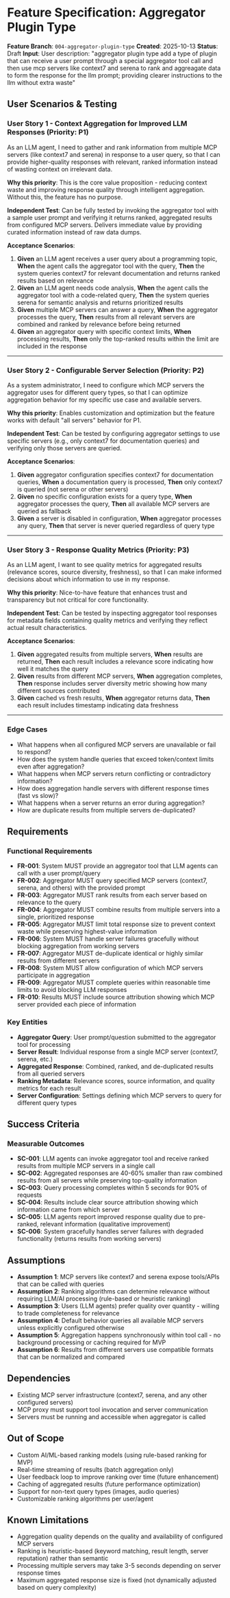 # Feature Specification: Aggregator Plugin Type

**Feature Branch**: `004-aggregator-plugin-type`
**Created**: 2025-10-13
**Status**: Draft
**Input**: User description: "aggregator plugin type add a type of plugin that can receive a user prompt through a special aggregator tool call and then use mcp servers like context7 and serena to rank and aggreagate data to form the response for the llm prompt; providing clearer instructions to the llm without extra waste"

## User Scenarios & Testing

### User Story 1 - Context Aggregation for Improved LLM Responses (Priority: P1)

As an LLM agent, I need to gather and rank information from multiple MCP servers (like context7 and serena) in response to a user query, so that I can provide higher-quality responses with relevant, ranked information instead of wasting context on irrelevant data.

**Why this priority**: This is the core value proposition - reducing context waste and improving response quality through intelligent aggregation. Without this, the feature has no purpose.

**Independent Test**: Can be fully tested by invoking the aggregator tool with a sample user prompt and verifying it returns ranked, aggregated results from configured MCP servers. Delivers immediate value by providing curated information instead of raw data dumps.

**Acceptance Scenarios**:

1. **Given** an LLM agent receives a user query about a programming topic, **When** the agent calls the aggregator tool with the query, **Then** the system queries context7 for relevant documentation and returns ranked results based on relevance
2. **Given** an LLM agent needs code analysis, **When** the agent calls the aggregator tool with a code-related query, **Then** the system queries serena for semantic analysis and returns prioritized results
3. **Given** multiple MCP servers can answer a query, **When** the aggregator processes the query, **Then** results from all relevant servers are combined and ranked by relevance before being returned
4. **Given** an aggregator query with specific context limits, **When** processing results, **Then** only the top-ranked results within the limit are included in the response

---

### User Story 2 - Configurable Server Selection (Priority: P2)

As a system administrator, I need to configure which MCP servers the aggregator uses for different query types, so that I can optimize aggregation behavior for my specific use case and available servers.

**Why this priority**: Enables customization and optimization but the feature works with default "all servers" behavior for P1.

**Independent Test**: Can be tested by configuring aggregator settings to use specific servers (e.g., only context7 for documentation queries) and verifying only those servers are queried.

**Acceptance Scenarios**:

1. **Given** aggregator configuration specifies context7 for documentation queries, **When** a documentation query is processed, **Then** only context7 is queried (not serena or other servers)
2. **Given** no specific configuration exists for a query type, **When** aggregator processes the query, **Then** all available MCP servers are queried as fallback
3. **Given** a server is disabled in configuration, **When** aggregator processes any query, **Then** that server is never queried regardless of query type

---

### User Story 3 - Response Quality Metrics (Priority: P3)

As an LLM agent, I want to see quality metrics for aggregated results (relevance scores, source diversity, freshness), so that I can make informed decisions about which information to use in my response.

**Why this priority**: Nice-to-have feature that enhances trust and transparency but not critical for core functionality.

**Independent Test**: Can be tested by inspecting aggregator tool responses for metadata fields containing quality metrics and verifying they reflect actual result characteristics.

**Acceptance Scenarios**:

1. **Given** aggregated results from multiple servers, **When** results are returned, **Then** each result includes a relevance score indicating how well it matches the query
2. **Given** results from different MCP servers, **When** aggregation completes, **Then** response includes server diversity metric showing how many different sources contributed
3. **Given** cached vs fresh results, **When** aggregator returns data, **Then** each result includes timestamp indicating data freshness

---

### Edge Cases

- What happens when all configured MCP servers are unavailable or fail to respond?
- How does the system handle queries that exceed token/context limits even after aggregation?
- What happens when MCP servers return conflicting or contradictory information?
- How does aggregation handle servers with different response times (fast vs slow)?
- What happens when a server returns an error during aggregation?
- How are duplicate results from multiple servers de-duplicated?

## Requirements

### Functional Requirements

- **FR-001**: System MUST provide an aggregator tool that LLM agents can call with a user prompt/query
- **FR-002**: Aggregator MUST query specified MCP servers (context7, serena, and others) with the provided prompt
- **FR-003**: Aggregator MUST rank results from each server based on relevance to the query
- **FR-004**: Aggregator MUST combine results from multiple servers into a single, prioritized response
- **FR-005**: Aggregator MUST limit total response size to prevent context waste while preserving highest-value information
- **FR-006**: System MUST handle server failures gracefully without blocking aggregation from working servers
- **FR-007**: Aggregator MUST de-duplicate identical or highly similar results from different servers
- **FR-008**: System MUST allow configuration of which MCP servers participate in aggregation
- **FR-009**: Aggregator MUST complete queries within reasonable time limits to avoid blocking LLM responses
- **FR-010**: Results MUST include source attribution showing which MCP server provided each piece of information

### Key Entities

- **Aggregator Query**: User prompt/question submitted to the aggregator tool for processing
- **Server Result**: Individual response from a single MCP server (context7, serena, etc.)
- **Aggregated Response**: Combined, ranked, and de-duplicated results from all queried servers
- **Ranking Metadata**: Relevance scores, source information, and quality metrics for each result
- **Server Configuration**: Settings defining which MCP servers to query for different query types

## Success Criteria

### Measurable Outcomes

- **SC-001**: LLM agents can invoke aggregator tool and receive ranked results from multiple MCP servers in a single call
- **SC-002**: Aggregated responses are 40-60% smaller than raw combined results from all servers while preserving top-quality information
- **SC-003**: Query processing completes within 5 seconds for 90% of requests
- **SC-004**: Results include clear source attribution showing which information came from which server
- **SC-005**: LLM agents report improved response quality due to pre-ranked, relevant information (qualitative improvement)
- **SC-006**: System gracefully handles server failures with degraded functionality (returns results from working servers)

## Assumptions

- **Assumption 1**: MCP servers like context7 and serena expose tools/APIs that can be called with queries
- **Assumption 2**: Ranking algorithms can determine relevance without requiring LLM/AI processing (rule-based or heuristic ranking)
- **Assumption 3**: Users (LLM agents) prefer quality over quantity - willing to trade completeness for relevance
- **Assumption 4**: Default behavior queries all available MCP servers unless explicitly configured otherwise
- **Assumption 5**: Aggregation happens synchronously within tool call - no background processing or caching required for MVP
- **Assumption 6**: Results from different servers use compatible formats that can be normalized and compared

## Dependencies

- Existing MCP server infrastructure (context7, serena, and any other configured servers)
- MCP proxy must support tool invocation and server communication
- Servers must be running and accessible when aggregator is called

## Out of Scope

- Custom AI/ML-based ranking models (using rule-based ranking for MVP)
- Real-time streaming of results (batch aggregation only)
- User feedback loop to improve ranking over time (future enhancement)
- Caching of aggregated results (future performance optimization)
- Support for non-text query types (images, audio queries)
- Customizable ranking algorithms per user/agent

## Known Limitations

- Aggregation quality depends on the quality and availability of configured MCP servers
- Ranking is heuristic-based (keyword matching, result length, server reputation) rather than semantic
- Processing multiple servers may take 3-5 seconds depending on server response times
- Maximum aggregated response size is fixed (not dynamically adjusted based on query complexity)
